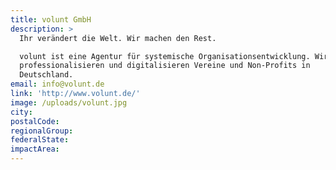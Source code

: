 ```yaml
---
title: volunt GmbH
description: >
  Ihr verändert die Welt. Wir machen den Rest.

  volunt ist eine Agentur für systemische Organisationsentwicklung. Wir
  professionalisieren und digitalisieren Vereine und Non-Profits in
  Deutschland. 
email: info@volunt.de
link: 'http://www.volunt.de/'
image: /uploads/volunt.jpg
city:
postalCode:
regionalGroup:
federalState:
impactArea:
---
```


